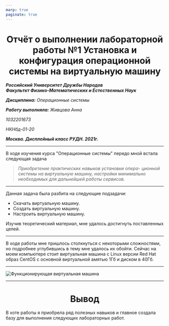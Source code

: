 ```yaml
---
marp: true
paginate: true
---
```

<style>
 h1 {text-align:center; colour: Blue}
 </style>
# Отчёт о выполнении лабораторной работы №1 Установка и конфигурация операционной системы на виртуальную машину
***Российский Университет Дружбы Народов***  
***Факульткт Физико-Математических и Естественных Наук***  

 ***Дисциплина:*** *Операционные системы*  
 
 ***Работу выполняла:*** *Живцова Анна*  
 
 *1032201673*  
 
 *НКНбд-01-20*  
 
 ***Москва. Дисплейный класс РУДН. 2021г.***  
 
 ---

 В ходе изучения курса "Операционные системы" передо мной встала следующая задача
 > *Приобретение практических навыков установки опера-
ционной системы на виртуальную машину, настройки минимально необходимых для
дальнейшей работы сервисов.*
 
 ---
 Данная задача была разбита на следующие подзадачи:
- Скачать виртуальную машину.
- Создать виртуальную машину.
- Настроить виртуальную машину.

 Изучив теоретический материал, мне удалось достигнуть поставленных целей.

 --- 

 В ходе работы мне пришлось столкнуться с некоторыми сложностями, но подробнее углубившись в тему мне удалось их обойти.
 Сейчас на моем компьютере стоит виртуальная машина с Linux версии Red Hat образ CentOS c основной виртуальной амятью 1Гб и диском в 40Гб.

 ---

 ![Функционирующая виртуальная машина](C:\Users\annaz\OneDrive\Изображения\lab01\3(1).png)

 ---
 
 # Вывод
 В хоте работы я приобрела ряд полезных навыков и главное создала базу для выполнения следующих лабораторных работ.

